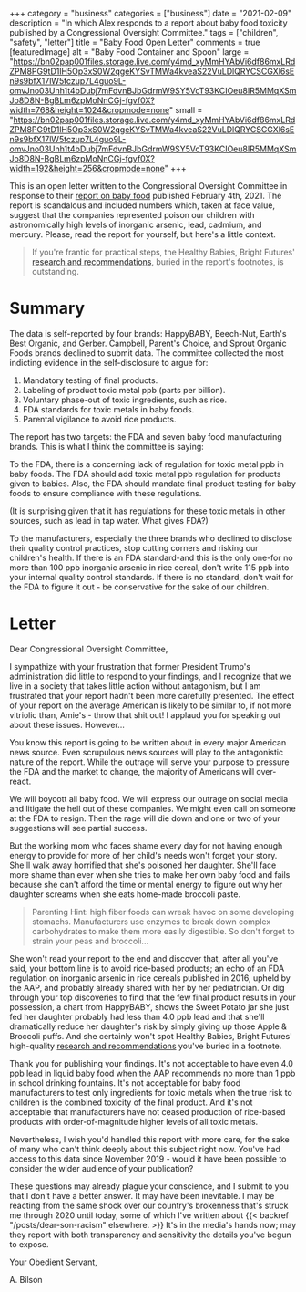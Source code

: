 +++
category = "business"
categories = ["business"]
date = "2021-02-09"
description = "In which Alex responds to a report about baby food toxicity published by a Congressional Oversight Committee."
tags = ["children", "safety", "letter"]
title = "Baby Food Open Letter"
comments = true
[featuredImage]
  alt = "Baby Food Container and Spoon"
  large = "https://bn02pap001files.storage.live.com/y4md_xyMmHYAbVi6df86mxLRdZPM8PG9tD1lH5Op3xS0W2qgeKYSvTMWa4kveaS22VuLDlQRYCSCGXl6sEn9s9bfX17lW5tczup7L4guo9L-omvJno03Unh1t4bDubj7mFdvnBJbGdrmW9SY5VcT93KCIOeu8IR5MMqXSmJo8D8N-BgBLm6zpMoNnCGj-fgvf0X?width=768&height=1024&cropmode=none"
  small = "https://bn02pap001files.storage.live.com/y4md_xyMmHYAbVi6df86mxLRdZPM8PG9tD1lH5Op3xS0W2qgeKYSvTMWa4kveaS22VuLDlQRYCSCGXl6sEn9s9bfX17lW5tczup7L4guo9L-omvJno03Unh1t4bDubj7mFdvnBJbGdrmW9SY5VcT93KCIOeu8IR5MMqXSmJo8D8N-BgBLm6zpMoNnCGj-fgvf0X?width=192&height=256&cropmode=none"
+++

This is an open letter written to the Congressional Oversight Committee in response to their [report on baby food](https://oversight.house.gov/sites/democrats.oversight.house.gov/files/2021-02-04%20ECP%20Baby%20Food%20Staff%20Report.pdf) published February 4th, 2021. The report is scandalous and included numbers which, taken at face value, suggest that the companies represented poison our children with astronomically high levels of inorganic arsenic, lead, cadmium, and mercury. Please, read the report for yourself, but here's a little context.

> If you're frantic for practical steps, the Healthy Babies, Bright Futures' [research and recommendations](http://www.healthybabyfood.org/sites/healthybabyfoods.org/files/2019-10/BabyFoodReport_FULLREPORT_ENGLISH_R5b.pdf), buried in the report's footnotes, is outstanding.

# Summary

The data is self-reported by four brands: HappyBABY, Beech-Nut, Earth's Best Organic, and Gerber. Campbell, Parent's Choice, and Sprout Organic Foods brands declined to submit data. The committee collected the most indicting evidence in the self-disclosure to argue for:

1. Mandatory testing of final products.
2. Labeling of product toxic metal ppb (parts per billion).
3. Voluntary phase-out of toxic ingredients, such as rice.
4. <acronymn title="Food and Drug Administration">FDA</acronymn> standards for toxic metals in baby foods.
5. Parental vigilance to avoid rice products.

The report has two targets: the <acronymn title="Food and Drug Administration">FDA</acronymn> and seven baby food manufacturing brands. This is what I think the committee is saying:

To the <acronymn title="Food and Drug Administration">FDA</acronymn>, there is a concerning lack of regulation for toxic metal ppb in baby foods. The <acronymn title="Food and Drug Administration">FDA</acronymn> should add toxic metal ppb regulation for products given to babies. Also, the <acronymn title="Food and Drug Administration">FDA</acronymn> should mandate final product testing for baby foods to ensure compliance with these regulations.

 (It is surprising given that it has regulations for these toxic metals in other sources, such as lead in tap water. What gives <acronymn title="Food and Drug Administration">FDA</acronymn>?)

To the manufacturers, especially the three brands who declined to disclose their quality control practices, stop cutting corners and risking our children's health. If there is an <acronymn title="Food and Drug Administration">FDA</acronymn> standard-and this is the only one-for no more than 100 ppb inorganic arsenic in rice cereal, don't write 115 ppb into your internal quality control standards. If there is no standard, don't wait for the <acronymn title="Food and Drug Administration">FDA</acronymn> to figure it out - be conservative for the sake of our children.

# Letter

Dear Congressional Oversight Committee,

I sympathize with your frustration that former President Trump's administration did little to respond to your findings, and I recognize that we live in a society that takes little action without antagonism, but I am frustrated that your report hadn't been more carefully presented. The effect of your report on the average American is likely to be similar to, if not more vitriolic than, Amie's - throw that shit out! I applaud you for speaking out about these issues. However...

You know this report is going to be written about in every major American news source. Even scrupulous news sources will play to the antagonistic nature of the report. While the outrage will serve your purpose to pressure the <acronymn title="Food and Drug Administration">FDA</acronymn> and the market to change, the majority of Americans will over-react.

We will boycott all baby food. We will express our outrage on social media and litigate the hell out of these companies. We might even call on someone at the <acronymn title="Food and Drug Administration">FDA</acronymn> to resign. Then the rage will die down and one or two of your suggestions will see partial success.

But the working mom who faces shame every day for not having enough energy to provide for more of her child's needs won't forget your story. She'll walk away horrified that she's poisoned her daughter. She'll face more shame than ever when she tries to make her own baby food and fails because she can't afford the time or mental energy to figure out why her daughter screams when she eats home-made broccoli paste.

> Parenting Hint: high fiber foods can wreak havoc on some developing stomachs. Manufacturers use enzymes to break down complex carbohydrates to make them more easily digestible. So don't forget to strain your peas and broccoli...

She won't read your report to the end and discover that, after all you've said, your bottom line is to avoid rice-based products; an echo of an <acronymn title="Food and Drug Administration">FDA</acronymn> regulation on inorganic arsenic in rice cereals published in 2016, upheld by the <acronymn title="American Academy of Pediatrics">AAP</acronymn>, and probably already shared with her by her pediatrician. Or dig through your top discoveries to find that the few final product results in your possession, a chart from HappyBABY, shows the Sweet Potato jar she just fed her daughter probably had less than 4.0 ppb lead and that she'll dramatically reduce her daughter's risk by simply giving up those Apple & Broccoli puffs. And she certainly won't spot Healthy Babies, Bright Futures' high-quality [research and recommendations](http://www.healthybabyfood.org/sites/healthybabyfoods.org/files/2019-10/BabyFoodReport_FULLREPORT_ENGLISH_R5b.pdf) you've buried in a footnote.

Thank you for publishing your findings. It's not acceptable to have even 4.0 ppb lead in liquid baby food when the <acronymn title="American Academy of Pediatrics">AAP</acronymn> recommends no more than 1 ppb in school drinking fountains. It's not acceptable for baby food manufacturers to test only ingredients for toxic metals when the true risk to children is the combined toxicity of the final product. And it's not acceptable that manufacturers have not ceased production of rice-based products with order-of-magnitude higher levels of all toxic metals.

Nevertheless, I wish you'd handled this report with more care, for the sake of many who can't think deeply about this subject right now. You've had access to this data since November 2019 - would it have been possible to consider the wider audience of your publication?

These questions may already plague your conscience, and I submit to you that I don't have a better answer. It may have been inevitable. I may be reacting from the same shock over our country's brokenness that's struck me through 2020 until today, some of which I've written about {{< backref "/posts/dear-son-racism" elsewhere. >}} It's in the media's hands now; may they report with both transparency and sensitivity the details you've begun to expose.

Your Obedient Servant,

A. Bilson
